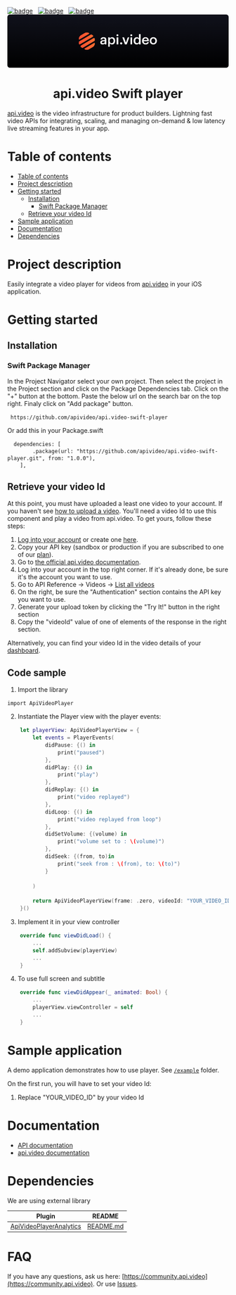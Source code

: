[![badge](https://img.shields.io/twitter/follow/api_video?style=social)](https://twitter.com/intent/follow?screen_name=api_video)
&nbsp; [![badge](https://img.shields.io/github/stars/apivideo/api.video-swift-player?style=social)](https://github.com/apivideo/api.video-swift-player)
&nbsp; [![badge](https://img.shields.io/discourse/topics?server=https%3A%2F%2Fcommunity.api.video)](https://community.api.video)
![](https://github.com/apivideo/API_OAS_file/blob/master/apivideo_banner.png)
<h1 align="center">api.video Swift player</h1>

[api.video](https://api.video) is the video infrastructure for product builders. Lightning fast
video APIs for integrating, scaling, and managing on-demand & low latency live streaming features in
your app.

# Table of contents

- [Table of contents](#table-of-contents)
- [Project description](#project-description)
- [Getting started](#getting-started)
    - [Installation](#installation)
        - [Swift Package Manager](#swift-package-manager)
    - [Retrieve your video Id](#retrieve-your-video-id)
- [Sample application](#sample-application)
- [Documentation](#documentation)
- [Dependencies](#dependencies)

# Project description

Easily integrate a video player for videos from [api.video](https://api.video) in your iOS
application.

# Getting started

## Installation

### Swift Package Manager

In the Project Navigator select your own project. Then select the project in the Project section and click on the Package Dependencies tab. Click on the "+" button at the bottom. Paste the below url on the search bar on the top right. Finaly click on "Add package" button.

```
 https://github.com/apivideo/api.video-swift-player
```
Or add this in your Package.swift
```
  dependencies: [
        .package(url: "https://github.com/apivideo/api.video-swift-player.git", from: "1.0.0"),
    ],
```


## Retrieve your video Id

At this point, you must have uploaded a least one video to your account. If you haven't
see [how to upload a video](https://docs.api.video/docs/upload-a-video-regular-upload). You'll need
a video Id to use this component and play a video from api.video. To get yours, follow these steps:

1. [Log into your account](https://dashboard.api.video/login) or create
   one [here](https://dashboard.api.video/register).
2. Copy your API key (sandbox or production if you are subscribed to one of
   our [plan](https://api.video/pricing)).
3. Go to [the official api.video documentation](https://docs.api.video/docs).
4. Log into your account in the top right corner. If it's already done, be sure it's the account you
   want to use.
5. Go to API Reference -> Videos -> [List all videos](https://docs.api.video/reference/list-videos)
6. On the right, be sure the "Authentication" section contains the API key you want to use.
7. Generate your upload token by clicking the "Try It!" button in the right section
8. Copy the "videoId" value of one of elements of the response in the right section.

Alternatively, you can find your video Id in the video details of
your [dashboard](https://dashboard.api.video).

## Code sample

1. Import the library 

```
import ApiVideoPlayer
```
2. Instantiate the Player view with the player events:

```swift
    let playerView: ApiVideoPlayerView = {
        let events = PlayerEvents(
            didPause: {() in
                print("paused")
            },
            didPlay: {() in
                print("play")
            },
            didReplay: {() in
                print("video replayed")
            },
            didLoop: {() in
                print("video replayed from loop")
            },
            didSetVolume: {(volume) in
                print("volume set to : \(volume)")
            },
            didSeek: {(from, to)in
                print("seek from : \(from), to: \(to)")
            }
            
        )
        
        return ApiVideoPlayerView(frame: .zero, videoId: "YOUR_VIDEO_ID", videoType: VideoType.vod /* only .vod is supported */, events: events)
    }()
```

3. Implement it in your view controller

```swift
    override func viewDidLoad() {
        ...
        self.addSubview(playerView)
        ...
    }
```
4. To use full screen and subtitle
```swift
    override func viewDidAppear(_ animated: Bool) {
        ...
        playerView.viewController = self
        ...
    }
```

# Sample application

A demo application demonstrates how to use player.
See [`/example`](https://github.com/apivideo/api.video-swift-player/tree/main/Examples)
folder.

On the first run, you will have to set your video Id:
1. Replace "YOUR_VIDEO_ID" by your video Id

# Documentation

* [API documentation](https://apivideo.github.io/api.video-swift-player/)
* [api.video documentation](https://docs.api.video)

# Dependencies

We are using external library

| Plugin | README |
| ------ | ------ |
| [ApiVideoPlayerAnalytics](https://github.com/apivideo/api.video-ios-player-analytics) | [README.md](https://github.com/apivideo/api.video-ios-player-analytics#readme) |

# FAQ

If you have any questions, ask us here: [https://community.api.video](https://community.api.video).
Or use [Issues](https://github.com/apivideo/api.video-ios-player-analytics/issues).
